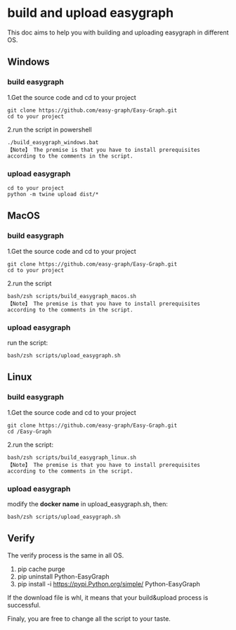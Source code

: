 # build and upload easygraph
This doc aims to help you with building and uploading easygraph in different OS.

## Windows

### build easygraph

1.Get the source code and cd to your project

    git clone https://github.com/easy-graph/Easy-Graph.git
    cd to your project
    
2.run the script in powershell

    ./build_easygraph_windows.bat
    【Note】 The premise is that you have to install prerequisites according to the comments in the script. 

    

### upload easygraph

    cd to your project
    python -m twine upload dist/*

## MacOS

### build easygraph

1.Get the source code and cd to your project

    git clone https://github.com/easy-graph/Easy-Graph.git
    cd to your project
    
2.run the script

    bash/zsh scripts/build_easygraph_macos.sh
    【Note】 The premise is that you have to install prerequisites according to the comments in the script. 

    

### upload easygraph

run the script:

    bash/zsh scripts/upload_easygraph.sh

## Linux

### build easygraph

1.Get the source code and cd to your project

    git clone https://github.com/easy-graph/Easy-Graph.git
    cd /Easy-Graph

2.run the script:

    bash/zsh scripts/build_easygraph_linux.sh
    【Note】 The premise is that you have to install prerequisites according to the comments in the script. 

### upload easygraph

modify the **docker name** in upload_easygraph.sh, then:

    bash/zsh scripts/upload_easygraph.sh
    


## Verify
The verify process is the same in all OS.
1. pip cache purge
2. pip uninstall Python-EasyGraph
3. pip install -i https://pypi.Python.org/simple/ Python-EasyGraph

If the download file is whl, it means that your build&upload process is successful.


Finaly, you are free to change all the script to your taste.
